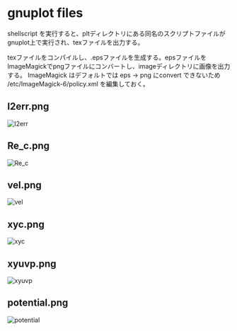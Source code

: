 # gnuplot files


shellscript を実行すると、pltディレクトリにある同名のスクリプトファイルがgnuplot上で実行され、texファイルを出力する。

texファイルをコンパイルし、.epsファイルを生成する。epsファイルをImageMagickでpngファイルにコンバートし、imageディレクトリに画像を出力する。
ImageMagick はデフォルトでは eps → png にconvert できないため /etc/ImageMagick-6/policy.xml を編集しておく。

## l2err.png
![l2err](https://user-images.githubusercontent.com/102783602/193715321-4945f7f0-7d40-4b38-99a0-393a5dd9dca4.png)

## Re_c.png
![Re_c](https://user-images.githubusercontent.com/102783602/193715332-11485647-939c-436d-bae8-269503662a74.png)

## vel.png
![vel](https://user-images.githubusercontent.com/102783602/193715338-9741ef69-4467-454d-830c-023ac4e08375.png)

## xyc.png
![xyc](https://user-images.githubusercontent.com/102783602/194197069-00c3b1ee-f6c6-4ba5-a380-d3b0fd94dc79.png)

## xyuvp.png
![xyuvp](https://user-images.githubusercontent.com/102783602/193715351-34858e42-4a13-4e8a-b7fa-2ee4ba142cc8.png)

## potential.png
![potential](https://user-images.githubusercontent.com/102783602/199200620-e197e727-da96-415a-8be3-b2b1e51cd559.png)
